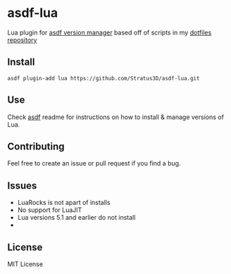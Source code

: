 # asdf-lua
 Lua plugin for [asdf version manager](https://github.com/HashNuke/asdf) based off of scripts in my [dotfiles repository](https://github.com/Stratus3D/dotfiles)

## Install

```
asdf plugin-add lua https://github.com/Stratus3D/asdf-lua.git
```

## Use

Check [asdf](https://github.com/HashNuke/asdf) readme for instructions on how to install & manage versions of Lua.

## Contributing

Feel free to create an issue or pull request if you find a bug.

## Issues

* LuaRocks is not apart of installs
* No support for LuaJIT
* Lua versions 5.1 and earlier do not install
*

## License
MIT License

